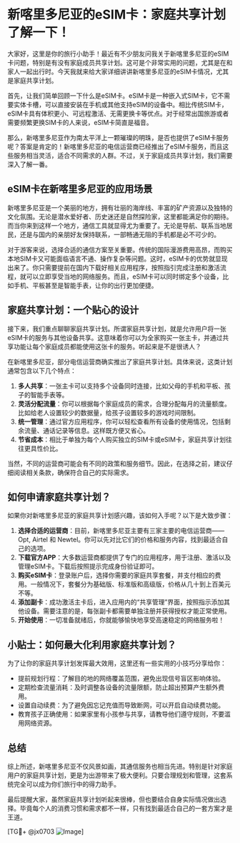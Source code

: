 # 新喀里多尼亚的eSIM卡：家庭共享计划了解一下！

大家好，这里是你的旅行小助手！最近有不少朋友问我关于新喀里多尼亚的eSIM卡问题，特别是有没有家庭成员共享计划。这可是个非常实用的问题，尤其是在和家人一起出行时。今天我就来给大家详细讲讲新喀里多尼亚的eSIM卡情况，尤其是家庭共享计划。

首先，让我们简单回顾一下什么是eSIM卡。eSIM卡是一种嵌入式SIM卡，它不需要实体卡槽，可以直接安装在手机或其他支持eSIM的设备中。相比传统SIM卡，eSIM卡具有体积更小、可远程激活、无需更换卡等优点。对于经常出国旅游或者需要频繁更换SIM卡的人来说，eSIM卡简直是福音。

那么，新喀里多尼亚作为南太平洋上一颗璀璨的明珠，是否也提供了eSIM卡服务呢？答案是肯定的！新喀里多尼亚的电信运营商已经推出了eSIM卡服务，而且这些服务相当灵活，适合不同需求的人群。不过，关于家庭成员共享计划，我们需要深入了解一番。

## eSIM卡在新喀里多尼亚的应用场景

新喀里多尼亚是一个美丽的地方，拥有壮丽的海岸线、丰富的矿产资源以及独特的文化氛围。无论是潜水爱好者、历史迷还是自然探险家，这里都能满足你的期待。而当你来到这样一个地方，通信工具就显得尤为重要了。无论是导航、联系当地居民，还是与国内的亲朋好友保持联系，一部畅通无阻的手机都是必不可少的。

对于游客来说，选择合适的通信方案至关重要。传统的国际漫游费用高昂，而购买本地SIM卡又可能面临语言不通、操作复杂等问题。这时，eSIM卡的优势就显现出来了。你只需要提前在国内下载好相关应用程序，按照指引完成注册和激活流程，就可以立即享受当地的网络服务。而且，eSIM卡可以同时绑定多个设备，比如手机、平板甚至是智能手表，让你的出行更加便捷。

## 家庭共享计划：一个贴心的设计

接下来，我们重点聊聊家庭共享计划。所谓家庭共享计划，就是允许用户将一张eSIM卡的服务与其他设备共享。这意味着你可以为全家购买一张主卡，并通过共享功能让每个家庭成员都能使用这张卡的服务。听起来是不是很诱人？

在新喀里多尼亚，部分电信运营商确实推出了家庭共享计划。具体来说，这类计划通常包含以下几个特点：

1. **多人共享**：一张主卡可以支持多个设备同时连接，比如父母的手机和平板、孩子的智能手表等。
2. **灵活分配流量**：你可以根据每个家庭成员的需求，合理分配每月的流量额度。比如给老人设置较少的数据量，给孩子设置较多的游戏时间限制。
3. **统一管理**：通过官方应用程序，你可以轻松查看所有设备的使用情况，包括剩余流量、通话记录等信息。这样既方便又省心。
4. **节省成本**：相比于单独为每个人购买独立的SIM卡或eSIM卡，家庭共享计划往往更具性价比。

当然，不同的运营商可能会有不同的政策和服务细节。因此，在选择之前，建议仔细阅读相关条款，确保符合自己的实际需求。

## 如何申请家庭共享计划？

如果你对新喀里多尼亚的家庭共享计划感兴趣，该如何入手呢？以下是大致步骤：

1. **选择合适的运营商**：目前，新喀里多尼亚主要有三家主要的电信运营商——Opt, Airtel 和 Newtel。你可以先对比它们的价格和服务内容，找到最适合自己的选项。
2. **下载官方APP**：大多数运营商都提供了专门的应用程序，用于注册、激活以及管理eSIM卡。下载后按照提示完成身份验证即可。
3. **购买eSIM卡**：登录账户后，选择你需要的家庭共享套餐，并支付相应的费用。一般情况下，套餐分为基础版、标准版和高级版，价格从几十到上百美元不等。
4. **添加副卡**：成功激活主卡后，进入应用内的“共享管理”界面，按照指示添加其他设备。需要注意的是，每张副卡都需要单独注册并获得授权才能正常使用。
5. **开始使用**：一切准备就绪后，你就能够愉快地享受高速稳定的网络服务啦！

## 小贴士：如何最大化利用家庭共享计划？

为了让你的家庭共享计划发挥最大效用，这里还有一些实用的小技巧分享给你：

- 提前规划行程：了解目的地的网络覆盖范围，避免出现信号盲区影响体验。
- 定期检查流量消耗：及时调整各设备的流量限额，防止超出预算产生额外费用。
- 设置自动续费：为了避免因忘记充值而导致断网，可以开启自动续费功能。
- 教育孩子正确使用：如果家里有小孩参与共享，请教导他们遵守规则，不要滥用网络资源。

## 总结

综上所述，新喀里多尼亚不仅风景如画，其通信服务也相当先进。特别是针对家庭用户的家庭共享计划，更是为出游带来了极大便利。只要合理规划和管理，这套系统完全可以成为你们旅行中的得力助手。

最后提醒大家，虽然家庭共享计划听起来很棒，但也要结合自身实际情况做出选择。毕竟每个人的消费习惯和需求都不一样，只有找到最适合自己的一套方案才是王道。

[TG💪+ @jx0703 ![Image](https://github.com/user-attachments/assets/dbca1d08-cadb-493c-b0ec-ad6f7a83f270)]